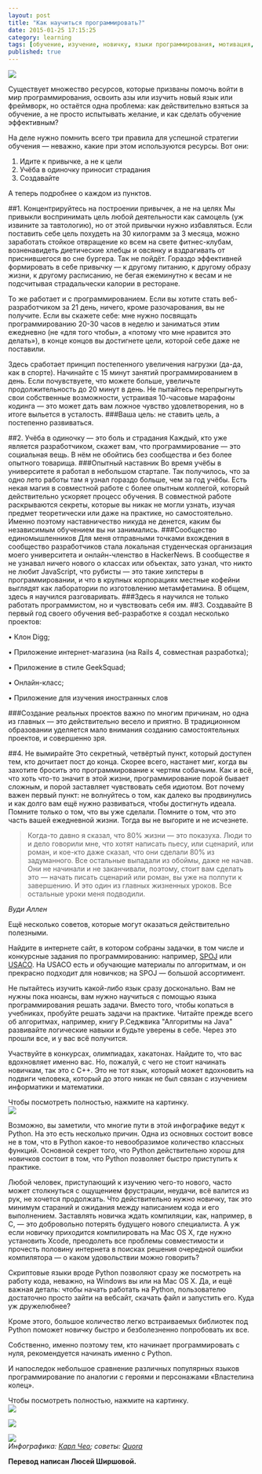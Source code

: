 ```yaml
---
layout: post
title: "Как научиться программировать?"
date: 2015-01-25 17:15:25
category: learning
tags: [обучение, изучение, новичку, языки программирования, мотивация, как научиться программировать, бесплатно без смс, научиться, программировать, как научиться кодить]
published: true
---
```


<img src="http://s48.radikal.ru/i119/1501/ef/a985e2307823.jpg" class="img-responsive"><br>

Существует множество ресурсов, которые призваны помочь войти в мир программирования, освоить азы или изучить новый язык или фреймворк, но остаётся одна проблема: как действительно взяться за обучение, а не просто испытывать желание, и как сделать обучение эффективным? 

На деле нужно помнить всего три правила для успешной стратегии обучения — неважно, какие при этом используются ресурсы. Вот они: 

1.	Идите к привычке, а не к цели
2.	Учёба в одиночку приносит страдания
3.	Создавайте 

А теперь подробнее о каждом из пунктов. 

##1.	Концентрируйтесь на построении привычек, а не на целях
Мы привыкли воспринимать цель любой деятельности как самоцель (уж извините за тавтологию), но от этой привычки нужно избавляться. Если поставить себе цель похудеть на 30 килограмм за 3 месяца, можно заработать стойкое отвращение ко всем на свете фитнес-клубам, возненавидеть диетические хлебцы и овсянку и вздрагивать от приснившегося во сне бургера. Так не пойдёт. Гораздо эффективней формировать в себе привычку — к другому питанию, к другому образу жизни, к другому расписанию, не бегая ежеминутно к весам и не подсчитывая страдальчески калории в ресторане. 

То же работает и с программированием. Если вы хотите стать веб-разработчиком за 21 день, ничего, кроме разочарования, вы не получите. Если вы скажете себе: мне нужно посвящать программированию 20-30 часов в неделю и заниматься этим ежедневно (не «для того чтобы», а «потому что мне нравится это делать»), в конце концов вы достигнете цели, которой себе даже не поставили. 

Здесь сработает принцип постепенного увеличения нагрузки (да-да, как в спорте). Начинайте с 15 минут занятий программированием в день. Если почувствуете, что можете больше, увеличьте продолжительность до 20 минут в день. Не пытайтесь перепрыгнуть свои собственные возможности, устраивая 10-часовые марафоны кодинга — это может дать вам ложное чувство удовлетворения, но в итоге выльется в усталость. 
###Ваша цель: не ставить цель, а постепенно развиваться. 

##2.	Учёба в одиночку — это боль и страдания
Каждый, кто уже является разработчиком, скажет вам, что программирование — это социальная вещь. В нём не обойтись без сообщества и без более опытного товарища. 
###Опытный наставник
Во время учёбы в университете я работал в небольшом стартапе. Так получилось, что за одно лето работы там я узнал гораздо больше, чем за год учёбы. Есть некая магия в совместной работе с более опытным коллегой, который действительно ускоряет процесс обучения. В совместной работе раскрываются секреты, которые вы никак не могли узнать, изучая предмет теоретически или даже на практике, но самостоятельно. Именно поэтому наставничество никуда не денется, каким бы независимым обучением вы ни занимались. 
###Сообщество единомышленников
Для меня отправными точками вхождения в сообщество разработчиков стала локальная студенческая организация моего университета и онлайн-членство в HackerNews. 
В сообществе я не узнавал ничего нового о классах или объектах, зато узнал, что никто не любит JavaScript, что рубисты — это такие хипстеры в программировании, и что в крупных корпорациях местные кофейни выглядят как лаборатории по изготовлению метамфетамина. В общем, здесь я научился разговаривать. 
###Здесь я научился не только работать программистом, но и чувствовать себя им. 
##3.	Создавайте 
В первый год своего обучения веб-разработке я создал несколько проектов:

•	Клон Digg;

•	Приложение интернет-магазина (на Rails 4, совместная разработка);

•	Приложение в стиле GeekSquad;

•	Онлайн-класс; 

•	Приложение для изучения иностранных слов

###Создание реальных проектов важно по многим причинам, но одна из главных — это действительно весело и приятно. 
В традиционном образовании уделяется мало внимания созданию самостоятельных проектов, и совершенно зря. 

##4.	Не вымирайте
Это секретный, четвёртый пункт, который доступен тем, кто дочитает пост до конца. Скорее всего, настанет миг, когда вы захотите бросить это программирование к чертям собачьим. Как и всё, что хоть что-то значит в этой жизни, программирование порой бывает сложным, и порой заставляет чувствовать себя идиотом. Вот почему важен первый пункт: не волнуйтесь о том, как далеко вы продвинулись и как долго вам ещё нужно развиваться, чтобы достигнуть идеала. Помните только о том, что вы уже сделали. Помните о том, что это часть вашей ежедневной жизни. Тогда вы не выгорите и не исчезнете. 


> Когда-то давно я сказал, что 80% жизни — это показуха. Люди то и дело говорили мне, что хотят написать пьесу, или сценарий, или роман, и кое-кто даже сказал, что они сделали 80% из задуманного. Все остальные выпадали из обоймы, даже не начав. Они не начинали и не заканчивали, поэтому, стоит вам сделать это — начать писать сценарий или роман, вы уже на полпути к завершению. И это один из главных жизненных уроков. Все остальные уроки меня подводили.

*Вуди Аллен*

Ещё несколько советов, которые могут оказаться действительно полезными. 

Найдите в интернете сайт, в котором собраны задачки, в том числе и конкурсные задания по программированию: например, [SPOJ](http://www.spoj.com/) или [USACO](http://www.usaco.org/). На USACO есть и обучающие материалы по алгоритмам, и он прекрасно подходит для новичков; на SPOJ — большой ассортимент. 

Не пытайтесь изучить какой-либо язык сразу досконально. Вам не нужны пока нюансы, вам нужно научиться с помощью языка программирования решать задачи. Вместо того, чтобы копаться в учебниках, пробуйте решать задачи на практике. Читайте прежде всего об алгоритмах, например, книгу Р.Седжвика "Алгоритмы на Java" развивайте логические навыки и будьте уверены в себе. Через это прошли все, и у вас всё получится. 

Участвуйте в конкурсах, олимпиадах, хакатонах. Найдите то, что вас вдохновляет именно вас. Но, пожалуй, с чего не стоит начинать новичкам, так это с C++. Это не тот язык, который может вдохновить на подвиги человека, который до этого никак не был связан с изучением информатики и математики. 

Чтобы посмотреть полностью, нажмите на картинку.<br>
<a href="http://i003.radikal.ru/1501/09/3d408cd0e08e.jpg" target="_blank"><img src="http://i003.radikal.ru/1501/09/3d408cd0e08e.jpg " class="img-responsive"></a><br>

Возможно, вы заметили, что многие пути в этой инфографике ведут к Python. На это есть несколько причин. Одна из основных состоит вовсе не в том, что в Python какое-то невообразимое количество классных функций. Основной секрет того, что Python действительно хорош для новичков состоит в том, что Python позволяет быстро приступить к практике. 

Любой человек, приступающий к изучению чего-то нового, часто может столкнуться с ощущением фрустрации, неудачи, всё валится из рук, не хочется продолжать. Что действительно нужно новичку, так это минимум стараний и ожидания между написанием кода и его выполнением. Заставлять новичка ждать компиляции, как, например, в С, — это добровольно потерять будущего нового специалиста. А уж если новичку приходится компилировать на Mac OS X, где нужно установить Xcode, преодолеть все проблемы совместимости и прочесть половину интернета в поисках решения очередной ошибки компилятора — о каком удовольствии можно говорить? 

Скриптовые языки вроде Python позволяют сразу же посмотреть на работу кода, неважно, на Windows вы или на Mac OS X. Да, и ещё важная деталь: чтобы начать работать на Python, пользователю достаточно просто зайти на вебсайт, скачать файл и запустить его. Куда уж дружелюбнее? 

Кроме этого, большое количество легко встраиваемых библиотек под Python поможет новичку быстро и безболезненно попробовать их все. 

Собственно, именно поэтому тем, кто начинает программировать с нуля, рекомендуется начинать именно с Python. 

И напоследок небольшое сравнение различных популярных языков программирование по аналогии с героями и персонажами «Властелина колец». 

Чтобы посмотреть полностью, нажмите на картинку.<br>
<a href="http://s017.radikal.ru/i404/1501/bf/16502647f0b1.jpg" target="_blank"><img src="http://s017.radikal.ru/i404/1501/bf/16502647f0b1.jpg" class="img-responsive" target="_blank"></a><br>

<a href="http://s016.radikal.ru/i335/1501/ec/c479fde63de2.jpg" target="_blank"><img src="http://s016.radikal.ru/i335/1501/ec/c479fde63de2.jpg " class="img-responsive" target="_blank"></a><br>

<a href="http://s017.radikal.ru/i412/1501/45/4e6896a7390c.jpg" target="_blank"><img src="http://s017.radikal.ru/i412/1501/45/4e6896a7390c.jpg " class="img-responsive" target="_blank"></a><br>
*Инфографика: [Карл Чео](http://carlcheo.com/startcoding); советы: [Quora](http://www.quora.com/How-do-I-learn-to-code-1)* 

<b>Перевод написан Люсей Ширшовой.</b>
